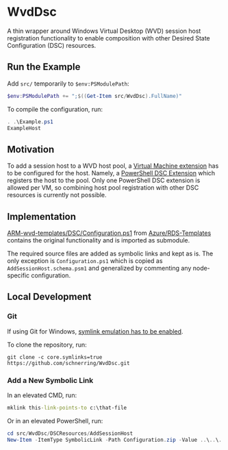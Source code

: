 # WvdDsc

A thin wrapper around Windows Virtual Desktop (WVD) session host registration functionality to enable composition with other Desired State Configuration (DSC) resources.

## Run the Example

Add `src/` temporarily to `$env:PSModulePath`:

```powershell
$env:PSModulePath += ";$((Get-Item src/WvdDsc).FullName)"
```

To compile the configuration, run:

```powershell
. .\Example.ps1
ExampleHost
```

## Motivation

To add a session host to a WVD host pool, a [Virtual Machine extension](https://docs.microsoft.com/en-us/azure/virtual-machines/extensions/features-windows) has to be configured for the host. Namely, a [PowerShell DSC Extension](https://docs.microsoft.com/en-us/azure/virtual-machines/extensions/dsc-windows) which registers the host to the pool. Only one PowerShell DSC extension is allowed per VM, so combining host pool registration with other DSC resources is currently not possible.

## Implementation

[ARM-wvd-templates/DSC/Configuration.ps1](https://github.com/Azure/RDS-Templates/blob/master/ARM-wvd-templates/DSC/Configuration.ps1) from [Azure/RDS-Templates](https://github.com/Azure/RDS-Templates) contains the original functionality and is imported as submodule.

The required source files are added as symbolic links and kept as is. The only exception is `Configuration.ps1` which is copied as `AddSessionHost.schema.psm1` and generalized by commenting any node-specific configuration.

## Local Development

### Git

If using Git for Windows, [symlink emulation has to be enabled](https://github.com/git-for-windows/git/wiki/Symbolic-Links).

To clone the repository, run:

```shell
git clone -c core.symlinks=true https://github.com/schnerring/WvdDsc.git
```

### Add a New Symbolic Link

In an elevated CMD, run:

```bat
mklink this-link-points-to c:\that-file
```

Or in an elevated PowerShell, run:

```powershell
cd src/WvdDsc/DSCResources/AddSessionHost
New-Item -ItemType SymbolicLink -Path Configuration.zip -Value ..\..\..\..\RDS-Templates\ARM-wvd-templates\DSC\Configuration.zip
```
